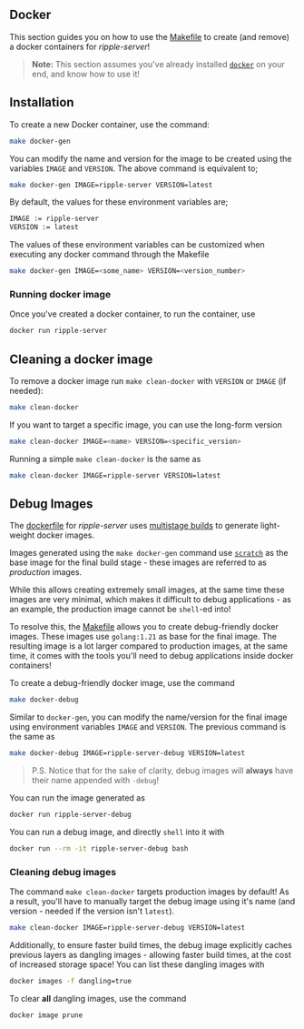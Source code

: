 ## Docker

This section guides you on how to use the [Makefile][makefile] to create (and remove)
a docker containers for *ripple-server*!

> **Note:** This section assumes you've already installed [`docker`](https://www.docker.com)
on your end, and know how to use it!


## Installation

To create a new Docker container, use the command:

```bash
make docker-gen
```

You can modify the name and version for the image to be created using the variables
`IMAGE` and `VERSION`. The above command is equivalent to;

```bash
make docker-gen IMAGE=ripple-server VERSION=latest
```

By default, the values for these environment variables are; <br>

```bash
IMAGE := ripple-server
VERSION := latest
```

The values of these environment variables can be customized when executing any docker
command through the Makefile

```bash
make docker-gen IMAGE=<some_name> VERSION=<version_number>
```


### Running docker image

Once you've created a docker container, to run the container, use

```bash
docker run ripple-server
```

## Cleaning a docker image

To remove a docker image run `make clean-docker` with `VERSION` or `IMAGE` (if needed):

```bash
make clean-docker
```

If you want to target a specific image, you can use the long-form version

```bash
make clean-docker IMAGE=<name> VERSION=<specific_version>
```

Running a simple `make clean-docker` is the same as

```bash
make clean-docker IMAGE=ripple-server VERSION=latest
```


## Debug Images

The [dockerfile](./Dockerfile) for *ripple-server* uses
[multistage builds][multistage] to generate light-weight docker images.

Images generated using the `make docker-gen` command use [`scratch`][scratch_image] as
the base image for the final build stage - these images are referred to as *production*
images.

While this allows creating extremely small images, at the same time these images are
very minimal, which makes it difficult to debug applications - as an example, the
production image cannot be `shell`-ed into!

To resolve this, the [Makefile][makefile] allows you to create debug-friendly docker
images. These images use `golang:1.21` as base for the final
image. The resulting image is a lot larger compared to production images, at the same
time, it comes with the tools you'll need to debug applications inside docker containers!

To create a debug-friendly docker image, use the command

```bash
make docker-debug
```

Similar to `docker-gen`, you can modify the name/version for the final image using
environment variables `IMAGE` and `VERSION`. The previous command is the same as

```bash
make docker-debug IMAGE=ripple-server-debug VERSION=latest
```

> P.S. Notice that for the sake of clarity, debug images will **always** have their
> name appended with `-debug`!

You can run the image generated as

```bash
docker run ripple-server-debug
```

You can run a debug image, and directly `shell` into it with

```bash
docker run --rm -it ripple-server-debug bash
```

### Cleaning debug images

The command `make clean-docker` targets production images by default! As a result,
you'll have to manually target the debug image using it's name (and version - needed
if the version isn't `latest`).

```bash
make clean-docker IMAGE=ripple-server-debug VERSION=latest
```

Additionally, to ensure faster build times, the debug image explicitly caches previous
layers as dangling images - allowing faster build times, at the cost of increased
storage space! You can list these dangling images with

```bash
docker images -f dangling=true
```

To clear **all** dangling images, use the command

```bash
docker image prune
```

[makefile]: ../Makefile
[scratch_image]: https://hub.docker.com/_/scratch
[multistage]: https://docs.docker.com/develop/develop-images/multistage-build/
